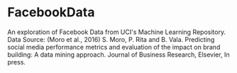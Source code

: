 # FacebookData
 An exploration of Facebook Data from UCI's Machine Learning Repository.
 Data Source: 
 (Moro et al., 2016) S. Moro, P. Rita and B. Vala. Predicting social media performance metrics and evaluation of the impact on brand building: A data  mining approach. Journal of Business Research, Elsevier, In press.